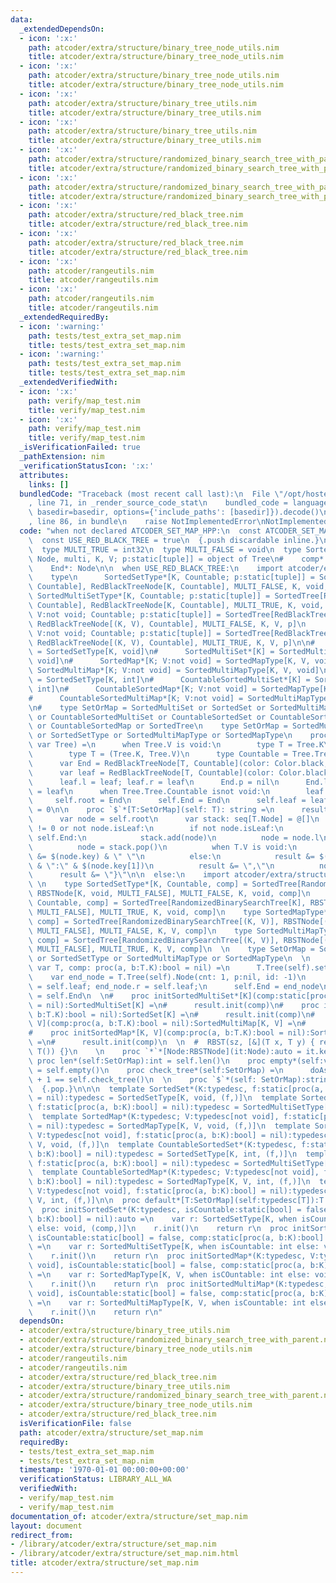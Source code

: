 ```yaml
---
data:
  _extendedDependsOn:
  - icon: ':x:'
    path: atcoder/extra/structure/binary_tree_node_utils.nim
    title: atcoder/extra/structure/binary_tree_node_utils.nim
  - icon: ':x:'
    path: atcoder/extra/structure/binary_tree_node_utils.nim
    title: atcoder/extra/structure/binary_tree_node_utils.nim
  - icon: ':x:'
    path: atcoder/extra/structure/binary_tree_utils.nim
    title: atcoder/extra/structure/binary_tree_utils.nim
  - icon: ':x:'
    path: atcoder/extra/structure/binary_tree_utils.nim
    title: atcoder/extra/structure/binary_tree_utils.nim
  - icon: ':x:'
    path: atcoder/extra/structure/randomized_binary_search_tree_with_parent.nim
    title: atcoder/extra/structure/randomized_binary_search_tree_with_parent.nim
  - icon: ':x:'
    path: atcoder/extra/structure/randomized_binary_search_tree_with_parent.nim
    title: atcoder/extra/structure/randomized_binary_search_tree_with_parent.nim
  - icon: ':x:'
    path: atcoder/extra/structure/red_black_tree.nim
    title: atcoder/extra/structure/red_black_tree.nim
  - icon: ':x:'
    path: atcoder/extra/structure/red_black_tree.nim
    title: atcoder/extra/structure/red_black_tree.nim
  - icon: ':x:'
    path: atcoder/rangeutils.nim
    title: atcoder/rangeutils.nim
  - icon: ':x:'
    path: atcoder/rangeutils.nim
    title: atcoder/rangeutils.nim
  _extendedRequiredBy:
  - icon: ':warning:'
    path: tests/test_extra_set_map.nim
    title: tests/test_extra_set_map.nim
  - icon: ':warning:'
    path: tests/test_extra_set_map.nim
    title: tests/test_extra_set_map.nim
  _extendedVerifiedWith:
  - icon: ':x:'
    path: verify/map_test.nim
    title: verify/map_test.nim
  - icon: ':x:'
    path: verify/map_test.nim
    title: verify/map_test.nim
  _isVerificationFailed: true
  _pathExtension: nim
  _verificationStatusIcon: ':x:'
  attributes:
    links: []
  bundledCode: "Traceback (most recent call last):\n  File \"/opt/hostedtoolcache/Python/3.9.6/x64/lib/python3.9/site-packages/onlinejudge_verify/documentation/build.py\"\
    , line 71, in _render_source_code_stat\n    bundled_code = language.bundle(stat.path,\
    \ basedir=basedir, options={'include_paths': [basedir]}).decode()\n  File \"/opt/hostedtoolcache/Python/3.9.6/x64/lib/python3.9/site-packages/onlinejudge_verify/languages/nim.py\"\
    , line 86, in bundle\n    raise NotImplementedError\nNotImplementedError\n"
  code: "when not declared ATCODER_SET_MAP_HPP:\n  const ATCODER_SET_MAP_HPP* = 1\n\
    \  const USE_RED_BLACK_TREE = true\n  {.push discardable inline.}\n  include atcoder/extra/structure/binary_tree_utils\n\
    \  type MULTI_TRUE = int32\n  type MULTI_FALSE = void\n  type SortedTree*[Tree,\
    \ Node, multi, K, V; p:static[tuple]] = object of Tree\n#    comp*: proc(a, b:K):bool\n\
    \    End*: Node\n\n  when USE_RED_BLACK_TREE:\n    import atcoder/extra/structure/red_black_tree\n\
    \    type\n      SortedSetType*[K, Countable; p:static[tuple]] = SortedTree[RedBlackTree[K,\
    \ Countable], RedBlackTreeNode[K, Countable], MULTI_FALSE, K, void, p]\n     \
    \ SortedMultiSetType*[K, Countable; p:static[tuple]] = SortedTree[RedBlackTree[K,\
    \ Countable], RedBlackTreeNode[K, Countable], MULTI_TRUE, K, void, p]\n      SortedMapType*[K;\
    \ V:not void; Countable; p:static[tuple]] = SortedTree[RedBlackTree[(K, V), Countable],\
    \ RedBlackTreeNode[(K, V), Countable], MULTI_FALSE, K, V, p]\n      SortedMultiMapType*[K;\
    \ V:not void; Countable; p:static[tuple]] = SortedTree[RedBlackTree[(K, V), Countable],\
    \ RedBlackTreeNode[(K, V), Countable], MULTI_TRUE, K, V, p]\n\n#      SortedSet*[K]\
    \ = SortedSetType[K, void]\n#      SortedMultiSet*[K] = SortedMultiSetType[K,\
    \ void]\n#      SortedMap*[K; V:not void] = SortedMapType[K, V, void]\n#     \
    \ SortedMultiMap*[K; V:not void] = SortedMultiMapType[K, V, void]\n#      CountableSortedSet*[K]\
    \ = SortedSetType[K, int]\n#      CountableSortedMultiSet*[K] = SortedMultiSetType[K,\
    \ int]\n#      CountableSortedMap*[K; V:not void] = SortedMapType[K, V, int]\n\
    #      CountableSortedMultiMap*[K; V:not void] = SortedMultiMapType[K, V, int]\n\
    \n#    type SetOrMap = SortedMultiSet or SortedSet or SortedMultiMap or SortedMap\
    \ or CountableSortedMultiSet or CountableSortedSet or CountableSortedMultiMap\
    \ or CountableSortedMap or SortedTree\n    type SetOrMap = SortedMultiSetType\
    \ or SortedSetType or SortedMultiMapType or SortedMapType\n    proc init[Tree:SetOrMap](self:\
    \ var Tree) =\n      when Tree.V is void:\n        type T = Tree.K\n      else:\n\
    \        type T = (Tree.K, Tree.V)\n      type Countable = Tree.Tree.Countable\n\
    \      var End = RedBlackTreeNode[T, Countable](color: Color.black, id: -2)\n\
    \      var leaf = RedBlackTreeNode[T, Countable](color: Color.black, id: -1)\n\
    \      leaf.l = leaf; leaf.r = leaf\n      End.p = nil\n      End.l = leaf; End.r\
    \ = leaf\n      when Tree.Tree.Countable isnot void:\n        leaf.cnt = 0\n \
    \     self.root = End\n      self.End = End\n      self.leaf = leaf\n      self.next_id\
    \ = 0\n\n    proc `$`*[T:SetOrMap](self: T): string =\n      result = \"{\"\n\
    \      var node = self.root\n      var stack: seq[T.Node] = @[]\n      while stack.len()\
    \ != 0 or not node.isLeaf:\n        if not node.isLeaf:\n          if node !=\
    \ self.End:\n            stack.add(node)\n          node = node.l\n        else:\n\
    \          node = stack.pop()\n          when T.V is void:\n            result\
    \ &= $(node.key) & \" \"\n          else:\n            result &= $(node.key[0])\
    \ & \":\" & $(node.key[1])\n          result &= \",\"\n          node = node.r\n\
    \      result &= \"}\"\n\n  else:\n    import atcoder/extra/structure/randomized_binary_search_tree_with_parent\n\
    \ \n    type SortedSetType*[K, Countable, comp] = SortedTree[RandomizedBinarySearchTree[K],\
    \ RBSTNode[K, void, MULTI_FALSE], MULTI_FALSE, K, void, comp]\n    type SortedMultiSetType*[K,\
    \ Countable, comp] = SortedTree[RandomizedBinarySearchTree[K], RBSTNode[K, void,\
    \ MULTI_FALSE], MULTI_TRUE, K, void, comp]\n    type SortedMapType*[K, V, Countable,\
    \ comp] = SortedTree[RandomizedBinarySearchTree[(K, V)], RBSTNode[(K, V), void,\
    \ MULTI_FALSE], MULTI_FALSE, K, V, comp]\n    type SortedMultiMapType*[K, V, Countable,\
    \ comp] = SortedTree[RandomizedBinarySearchTree[(K, V)], RBSTNode[(K, V), void,\
    \ MULTI_FALSE], MULTI_TRUE, K, V, comp]\n  \n    type SetOrMap = SortedMultiSetType\
    \ or SortedSetType or SortedMultiMapType or SortedMapType\n  \n    proc init*[T:SetOrMap](self:\
    \ var T, comp: proc(a, b:T.K):bool = nil) =\n      T.Tree(self).setRBST()\n  \
    \    var end_node = T.Tree(self).Node(cnt: 1, p:nil, id: -1)\n      end_node.l\
    \ = self.leaf; end_node.r = self.leaf;\n      self.End = end_node\n      self.root\
    \ = self.End\n  \n#    proc initSortedMultiSet*[K](comp:static[proc(a, b:T.K):bool]\
    \ = nil):SortedMultiSet[K] =\n#      result.init(comp)\n#    proc initSortedSet*[K](comp:proc(a,\
    \ b:T.K):bool = nil):SortedSet[K] =\n#      result.init(comp)\n#    proc initSortedMultiMap*[K,\
    \ V](comp:proc(a, b:T.K):bool = nil):SortedMultiMap[K, V] =\n#      result.init(comp)\n\
    #    proc initSortedMap*[K, V](comp:proc(a, b:T.K):bool = nil):SortedMap[K, V]\
    \ =\n#      result.init(comp)\n  \n  #  RBST(sz, [&](T x, T y) { return x; },\
    \ T()) {}\n    \n    proc `*`*[Node:RBSTNode](it:Node):auto = it.key\n  \n   \
    \ proc len*(self:SetOrMap):int = self.len()\n    proc empty*(self:var SetOrMap):bool\
    \ = self.empty()\n    proc check_tree*(self:SetOrMap) =\n      doAssert self.len\
    \ + 1 == self.check_tree()\n  \n    proc `$`*(self: SetOrMap):string = self.Tree(self).to_string(self.root)\n\
    \  {.pop.}\n\n\n  template SortedSet*(K:typedesc, f:static[proc(a, b:K):bool]\
    \ = nil):typedesc = SortedSetType[K, void, (f,)]\n  template SortedMultiSet*(K:typedesc,\
    \ f:static[proc(a, b:K):bool] = nil):typedesc = SortedMultiSetType[K, void, (f,)]\n\
    \  template SortedMap*(K:typedesc; V:typedesc[not void], f:static[proc(a, b:K):bool]\
    \ = nil):typedesc = SortedMapType[K, V, void, (f,)]\n  template SortedMultiMap*(K:typedesc;\
    \ V:typedesc[not void], f:static[proc(a, b:K):bool] = nil):typedesc = SortedMultiMapType[K,\
    \ V, void, (f,)]\n  template CountableSortedSet*(K:typedesc, f:static[proc(a,\
    \ b:K):bool] = nil):typedesc = SortedSetType[K, int, (f,)]\n  template CountableSortedMultiSet*(K:typedesc,\
    \ f:static[proc(a, b:K):bool] = nil):typedesc = SortedMultiSetType[K, int, (f,)]\n\
    \  template CountableSortedMap*(K:typedesc; V:typedesc[not void], f:static[proc(a,\
    \ b:K):bool] = nil):typedesc = SortedMapType[K, V, int, (f,)]\n  template CountableSortedMultiMap*(K:typedesc;\
    \ V:typedesc[not void], f:static[proc(a, b:K):bool] = nil):typedesc = SortedMultiMapType[K,\
    \ V, int, (f,)]\n\n  proc default*[T:SetOrMap](self:typedesc[T]):T =\n    result.init()\n\
    \  proc initSortedSet*(K:typedesc, isCountable:static[bool] = false, comp:static[proc(a,\
    \ b:K):bool] = nil):auto =\n    var r: SortedSetType[K, when isCountable: int\
    \ else: void, (comp,)]\n    r.init()\n    return r\n  proc initSortedMultiSet*(K:typedesc,\
    \ isCountable:static[bool] = false, comp:static[proc(a, b:K):bool] = nil):auto\
    \ =\n    var r: SortedMultiSetType[K, when isCountable: int else: void, (comp,)]\n\
    \    r.init()\n    return r\n  proc initSortedMap*(K:typedesc, V:typedesc[not\
    \ void], isCountable:static[bool] = false, comp:static[proc(a, b:K):bool] = nil):auto\
    \ =\n    var r: SortedMapType[K, V, when isCOuntable: int else: void, (comp,)]\n\
    \    r.init()\n    return r\n  proc initSortedMultiMap*(K:typedesc, V:typedesc[not\
    \ void], isCountable:static[bool] = false, comp:static[proc(a, b:K):bool] = nil):auto\
    \ =\n    var r: SortedMultiMapType[K, V, when isCountable: int else: void, (comp,)]\n\
    \    r.init()\n    return r\n"
  dependsOn:
  - atcoder/extra/structure/binary_tree_utils.nim
  - atcoder/extra/structure/randomized_binary_search_tree_with_parent.nim
  - atcoder/extra/structure/binary_tree_node_utils.nim
  - atcoder/rangeutils.nim
  - atcoder/rangeutils.nim
  - atcoder/extra/structure/red_black_tree.nim
  - atcoder/extra/structure/binary_tree_utils.nim
  - atcoder/extra/structure/randomized_binary_search_tree_with_parent.nim
  - atcoder/extra/structure/binary_tree_node_utils.nim
  - atcoder/extra/structure/red_black_tree.nim
  isVerificationFile: false
  path: atcoder/extra/structure/set_map.nim
  requiredBy:
  - tests/test_extra_set_map.nim
  - tests/test_extra_set_map.nim
  timestamp: '1970-01-01 00:00:00+00:00'
  verificationStatus: LIBRARY_ALL_WA
  verifiedWith:
  - verify/map_test.nim
  - verify/map_test.nim
documentation_of: atcoder/extra/structure/set_map.nim
layout: document
redirect_from:
- /library/atcoder/extra/structure/set_map.nim
- /library/atcoder/extra/structure/set_map.nim.html
title: atcoder/extra/structure/set_map.nim
---
```

